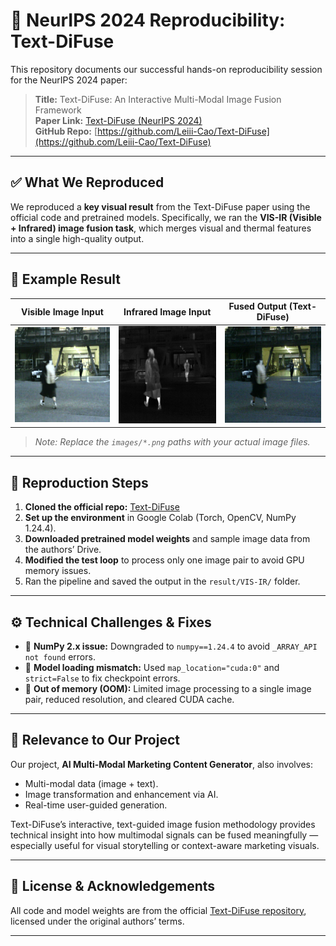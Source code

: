 # 🧠 NeurIPS 2024 Reproducibility: Text-DiFuse

This repository documents our successful hands-on reproducibility session for the NeurIPS 2024 paper:

> **Title:** Text-DiFuse: An Interactive Multi-Modal Image Fusion Framework  
> **Paper Link:** [Text-DiFuse (NeurIPS 2024)](https://proceedings.neurips.cc/paper_files/paper/2024/hash/45e409b46bebd648e9041a628a1a9964-Abstract-Conference.html)  
> **GitHub Repo:** [https://github.com/Leiii-Cao/Text-DiFuse](https://github.com/Leiii-Cao/Text-DiFuse)

---

## ✅ What We Reproduced

We reproduced a **key visual result** from the Text-DiFuse paper using the official code and pretrained models. Specifically, we ran the **VIS-IR (Visible + Infrared) image fusion task**, which merges visual and thermal features into a single high-quality output.

---

## 📸 Example Result

| Visible Image Input                 | Infrared Image Input                 | Fused Output (Text-DiFuse)         |
| ----------------------------------- | ------------------------------------ | ---------------------------------- |
| ![Visible Image](images/input1.png) | ![Infrared Image](images/input2.png) | ![Fused Output](images/result.png) |

> _Note: Replace the `images/*.png` paths with your actual image files._

---

## 🧪 Reproduction Steps

1. **Cloned the official repo:** [Text-DiFuse](https://github.com/Leiii-Cao/Text-DiFuse)
2. **Set up the environment** in Google Colab (Torch, OpenCV, NumPy 1.24.4).
3. **Downloaded pretrained model weights** and sample image data from the authors’ Drive.
4. **Modified the test loop** to process only one image pair to avoid GPU memory issues.
5. Ran the pipeline and saved the output in the `result/VIS-IR/` folder.

---

## ⚙️ Technical Challenges & Fixes

- 🧩 **NumPy 2.x issue:** Downgraded to `numpy==1.24.4` to avoid `_ARRAY_API not found` errors.
- 🔄 **Model loading mismatch:** Used `map_location="cuda:0"` and `strict=False` to fix checkpoint errors.
- 🚫 **Out of memory (OOM):** Limited image processing to a single image pair, reduced resolution, and cleared CUDA cache.

---

## 🎯 Relevance to Our Project

Our project, **AI Multi-Modal Marketing Content Generator**, also involves:

- Multi-modal data (image + text).
- Image transformation and enhancement via AI.
- Real-time user-guided generation.

Text-DiFuse’s interactive, text-guided image fusion methodology provides technical insight into how multimodal signals can be fused meaningfully — especially useful for visual storytelling or context-aware marketing visuals.

---

## 🧾 License & Acknowledgements

All code and model weights are from the official [Text-DiFuse repository](https://github.com/Leiii-Cao/Text-DiFuse), licensed under the original authors’ terms.

---
